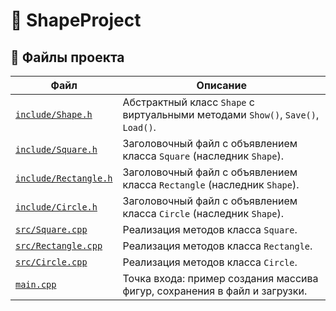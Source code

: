 # 📐 ShapeProject

## 📂 Файлы проекта

| Файл | Описание |
|------|----------|
| [`include/Shape.h`](include/Shape.h) | Абстрактный класс `Shape` с виртуальными методами `Show()`, `Save()`, `Load()`. |
| [`include/Square.h`](include/Square.h) | Заголовочный файл с объявлением класса `Square` (наследник `Shape`). |
| [`include/Rectangle.h`](include/Rectangle.h) | Заголовочный файл с объявлением класса `Rectangle` (наследник `Shape`). |
| [`include/Circle.h`](include/Circle.h) | Заголовочный файл с объявлением класса `Circle` (наследник `Shape`). |
| [`src/Square.cpp`](src/Square.cpp) | Реализация методов класса `Square`. |
| [`src/Rectangle.cpp`](src/Rectangle.cpp) | Реализация методов класса `Rectangle`. |
| [`src/Circle.cpp`](src/Circle.cpp) | Реализация методов класса `Circle`. |
| [`main.cpp`](main.cpp) | Точка входа: пример создания массива фигур, сохранения в файл и загрузки. |

